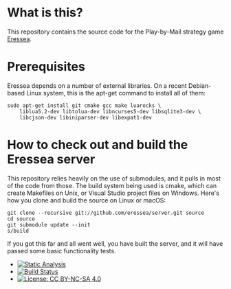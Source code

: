 # What is this?

This repository contains the source code for the Play-by-Mail 
strategy game [Eressea](http://www.eressea.de/).

# Prerequisites

Eressea depends on a number of external libraries. On a recent
Debian-based Linux system, this is the apt-get command to
install all of them:

    sudo apt-get install git cmake gcc make luarocks \
        liblua5.2-dev libtolua-dev libncurses5-dev libsqlite3-dev \
        libcjson-dev libiniparser-dev libexpat1-dev

# How to check out and build the Eressea server

This repository relies heavily on the use of submodules, and it pulls in
most of the code from those. The build system being used is cmake, which
can create Makefiles on Unix, or Visual Studio project files on Windows.
Here's how you clone and build the source on Linux or macOS:

    git clone --recursive git://github.com/eressea/server.git source
    cd source
    git submodule update --init
    s/build

If you got this far and all went well, you have built the server, and
it will have passed some basic functionality tests.

* [![Static Analysis](https://scan.coverity.com/projects/6742/badge.svg?flat=1)](https://scan.coverity.com/projects/6742/)
* [![Build Status](https://api.travis-ci.org/eressea/server.svg?branch=develop)](https://travis-ci.org/eressea/server)
* [![License: CC BY-NC-SA 4.0](https://licensebuttons.net/l/by-nc-sa/4.0/80x15.png)](http://creativecommons.org/licenses/by-nc-sa/4.0/)
